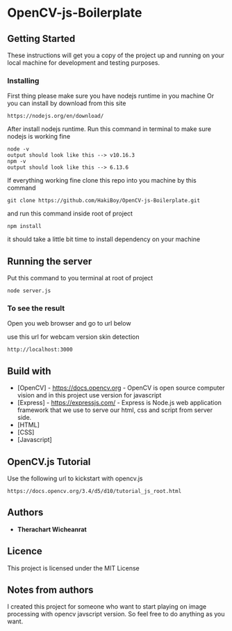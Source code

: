 # OpenCV-js-Boilerplate

## Getting Started
These instructions will get you a copy of the project up and running on your local machine for development and testing purposes.

### Installing
First thing please make sure you have nodejs runtime in you machine
Or you can install by download from this site
```
https://nodejs.org/en/download/
```
After install nodejs runtime. Run this command in terminal to make sure nodejs is working fine
```
node -v
output should look like this --> v10.16.3
npm -v
output should look like this --> 6.13.6
```
If everything working fine clone this repo into you machine by this command
```
git clone https://github.com/HakiBoy/OpenCV-js-Boilerplate.git
```

and run this command inside root of project
```
npm install
```
it should take a little bit time to install dependency on your machine

## Running the server
Put this command to you terminal at root of project
```
node server.js
```

### To see the result
Open you web browser and go to url below

use this url for webcam version skin detection
```
http://localhost:3000
```

## Build with
* [OpenCV] - https://docs.opencv.org - OpenCV is open source computer vision and in this project use version for javascript
* [Express] - https://expressjs.com/ - Express is Node.js web application framework that we use to serve our html, css and script from server side.
* [HTML]
* [CSS]
* [Javascript]

## OpenCV.js Tutorial 
Use the following url to kickstart with opencv.js
```
https://docs.opencv.org/3.4/d5/d10/tutorial_js_root.html
```


## Authors
* **Therachart Wicheanrat**

## Licence
This project is licensed under the MIT License

## Notes from authors
I created this project for someone who want to start playing on image processing with opencv javscript version. So feel free to do anything as you want.